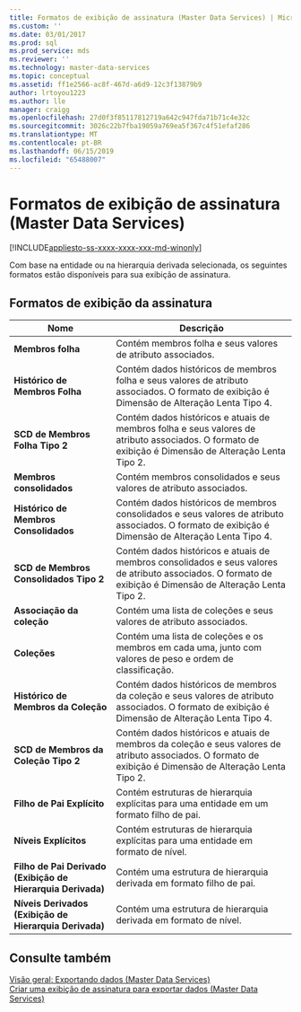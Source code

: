 ```yaml
---
title: Formatos de exibição de assinatura (Master Data Services) | Microsoft Docs
ms.custom: ''
ms.date: 03/01/2017
ms.prod: sql
ms.prod_service: mds
ms.reviewer: ''
ms.technology: master-data-services
ms.topic: conceptual
ms.assetid: ff1e2566-ac8f-467d-a6d9-12c3f13879b9
author: lrtoyou1223
ms.author: lle
manager: craigg
ms.openlocfilehash: 27d0f3f85117812719a642c947fda71b71c4e32c
ms.sourcegitcommit: 3026c22b7fba19059a769ea5f367c4f51efaf286
ms.translationtype: MT
ms.contentlocale: pt-BR
ms.lasthandoff: 06/15/2019
ms.locfileid: "65488007"
---
```

# <a name="subscription-view-formats-master-data-services"></a>Formatos de exibição de assinatura (Master Data Services)

[!INCLUDE[appliesto-ss-xxxx-xxxx-xxx-md-winonly](../includes/appliesto-ss-xxxx-xxxx-xxx-md-winonly.md)]

  Com base na entidade ou na hierarquia derivada selecionada, os seguintes formatos estão disponíveis para sua exibição de assinatura.  
  
## <a name="subscription-view-formats"></a>Formatos de exibição da assinatura  
  
|Nome|Descrição|  
|----------|-----------------|  
|**Membros folha**|Contém membros folha e seus valores de atributo associados.|  
|**Histórico de Membros Folha**|Contém dados históricos de membros folha e seus valores de atributo associados. O formato de exibição é Dimensão de Alteração Lenta Tipo 4.|  
|**SCD de Membros Folha Tipo 2**|Contém dados históricos e atuais de membros folha e seus valores de atributo associados. O formato de exibição é Dimensão de Alteração Lenta Tipo 2.|  
|**Membros consolidados**|Contém membros consolidados e seus valores de atributo associados.|  
|**Histórico de Membros Consolidados**|Contém dados históricos de membros consolidados e seus valores de atributo associados. O formato de exibição é Dimensão de Alteração Lenta Tipo 4.|  
|**SCD de Membros Consolidados Tipo 2**|Contém dados históricos e atuais de membros consolidados e seus valores de atributo associados. O formato de exibição é Dimensão de Alteração Lenta Tipo 2.|  
|**Associação da coleção**|Contém uma lista de coleções e seus valores de atributo associados.|  
|**Coleções**|Contém uma lista de coleções e os membros em cada uma, junto com valores de peso e ordem de classificação.|  
|**Histórico de Membros da Coleção**|Contém dados históricos de membros da coleção e seus valores de atributo associados. O formato de exibição é Dimensão de Alteração Lenta Tipo 4.|  
|**SCD de Membros da Coleção Tipo 2**|Contém dados históricos e atuais de membros da coleção e seus valores de atributo associados. O formato de exibição é Dimensão de Alteração Lenta Tipo 2.|  
|**Filho de Pai Explícito**|Contém estruturas de hierarquia explícitas para uma entidade em um formato filho de pai.|  
|**Níveis Explícitos**|Contém estruturas de hierarquia explícitas para uma entidade em formato de nível.|  
|**Filho de Pai Derivado (Exibição de Hierarquia Derivada)**|Contém uma estrutura de hierarquia derivada em formato filho de pai.|  
|**Níveis Derivados (Exibição de Hierarquia Derivada)**|Contém uma estrutura de hierarquia derivada em formato de nível.|  
  
## <a name="see-also"></a>Consulte também  
 [Visão geral: Exportando dados &#40;Master Data Services&#41;](../master-data-services/overview-exporting-data-master-data-services.md)   
 [Criar uma exibição de assinatura para exportar dados &#40;Master Data Services&#41;](../master-data-services/create-a-subscription-view-to-export-data-master-data-services.md)  
  
  
